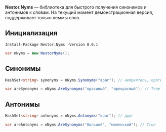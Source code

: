 **Nestor.Nyms** — библиотека для быстрого получения синонимов и антонимов к словам. На текущий момент демонстрационная версия, поддерживает только леммы слов.

## Инициализация
`Install-Package Nestor.Nyms -Version 0.0.1`
```cs
var nNyms = new NestorNyms();
```

## Синонимы
```cs
HashSet<string> synonyms = nNyms.Synonyms("враг"); // неприятель, противник, ....
```
```cs
var areSynonyms = nNyms.AreSynonyms("красивый", "прекрасный"); // True
```

## Антонимы
```cs
HashSet<string> antonyms = nNyms.Antonyms("враг"); // друг
```
```cs
var areAntonyms = nNyms.AreSynonyms("большой", "маленький"); // True
```
